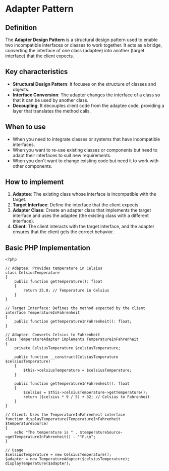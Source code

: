 # **Adapter Pattern**

## **Definition**

The **Adapter Design Pattern** is a structural design pattern used to enable two incompatible interfaces or classes to work together. It acts as a bridge, converting the interface of one class (adaptee) into another (target interface) that the client expects.

## **Key characteristics**

- **Structural Design Pattern**: It focuses on the structure of classes and objects.
- **Interface Conversion**: The adapter changes the interface of a class so that it can be used by another class.
- **Decoupling**: It decouples client code from the adaptee code, providing a layer that translates the method calls.

## **When to use**

- When you need to integrate classes or systems that have incompatible interfaces.
- When you want to re-use existing classes or components but need to adapt their interfaces to suit new requirements.
- When you don't want to change existing code but need it to work with other components.

## **How to implement**

1. **Adaptee**: The existing class whose interface is incompatible with the target.
2. **Target Interface**: Define the interface that the client expects.
3. **Adapter Class**: Create an adapter class that implements the target interface and uses the adaptee (the existing class with a different interface).
4. **Client**: The client interacts with the target interface, and the adapter ensures that the client gets the correct behavior.

## **Basic PHP Implementation**

```
<?php

// Adaptee: Provides temperature in Celsius
class CelsiusTemperature
{
    public function getTemperature(): float
    {
        return 25.0; // Temperature in Celsius
    }
}

// Target Interface: Defines the method expected by the client
interface TemperatureInFahrenheit
{
    public function getTemperatureInFahrenheit(): float;
}

// Adapter: Converts Celsius to Fahrenheit
class TemperatureAdapter implements TemperatureInFahrenheit
{
    private CelsiusTemperature $celsiusTemperature;

    public function __construct(CelsiusTemperature $celsiusTemperature)
    {
        $this->celsiusTemperature = $celsiusTemperature;
    }

    public function getTemperatureInFahrenheit(): float
    {
        $celsius = $this->celsiusTemperature->getTemperature();
        return ($celsius * 9 / 5) + 32; // Celsius to Fahrenheit
    }
}

// Client: Uses the TemperatureInFahrenheit interface
function displayTemperature(TemperatureInFahrenheit $temperatureSource)
{
    echo "The temperature is " . $temperatureSource->getTemperatureInFahrenheit() . "°F.\n";
}

// Usage
$celsiusTemperature = new CelsiusTemperature();
$adapter = new TemperatureAdapter($celsiusTemperature);
displayTemperature($adapter);
```